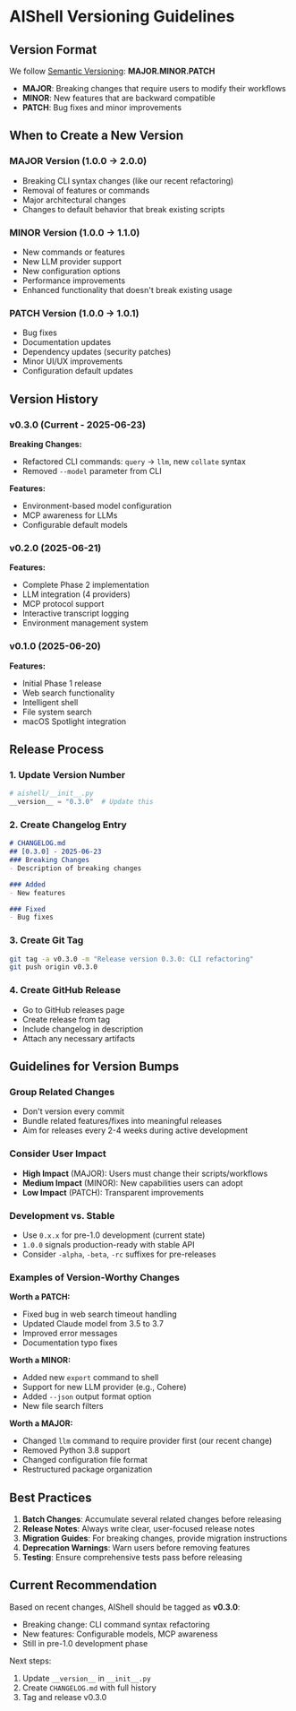 # AIShell Versioning Guidelines

## Version Format

We follow [Semantic Versioning](https://semver.org/): **MAJOR.MINOR.PATCH**

- **MAJOR**: Breaking changes that require users to modify their workflows
- **MINOR**: New features that are backward compatible
- **PATCH**: Bug fixes and minor improvements

## When to Create a New Version

### MAJOR Version (1.0.0 → 2.0.0)
- Breaking CLI syntax changes (like our recent refactoring)
- Removal of features or commands
- Major architectural changes
- Changes to default behavior that break existing scripts

### MINOR Version (1.0.0 → 1.1.0)
- New commands or features
- New LLM provider support
- New configuration options
- Performance improvements
- Enhanced functionality that doesn't break existing usage

### PATCH Version (1.0.0 → 1.0.1)
- Bug fixes
- Documentation updates
- Dependency updates (security patches)
- Minor UI/UX improvements
- Configuration default updates

## Version History

### v0.3.0 (Current - 2025-06-23)
**Breaking Changes:**
- Refactored CLI commands: `query` → `llm`, new `collate` syntax
- Removed `--model` parameter from CLI

**Features:**
- Environment-based model configuration
- MCP awareness for LLMs
- Configurable default models

### v0.2.0 (2025-06-21)
**Features:**
- Complete Phase 2 implementation
- LLM integration (4 providers)
- MCP protocol support
- Interactive transcript logging
- Environment management system

### v0.1.0 (2025-06-20)
**Features:**
- Initial Phase 1 release
- Web search functionality
- Intelligent shell
- File system search
- macOS Spotlight integration

## Release Process

### 1. Update Version Number
```python
# aishell/__init__.py
__version__ = "0.3.0"  # Update this
```

### 2. Create Changelog Entry
```markdown
# CHANGELOG.md
## [0.3.0] - 2025-06-23
### Breaking Changes
- Description of breaking changes

### Added
- New features

### Fixed
- Bug fixes
```

### 3. Create Git Tag
```bash
git tag -a v0.3.0 -m "Release version 0.3.0: CLI refactoring"
git push origin v0.3.0
```

### 4. Create GitHub Release
- Go to GitHub releases page
- Create release from tag
- Include changelog in description
- Attach any necessary artifacts

## Guidelines for Version Bumps

### Group Related Changes
- Don't version every commit
- Bundle related features/fixes into meaningful releases
- Aim for releases every 2-4 weeks during active development

### Consider User Impact
- **High Impact** (MAJOR): Users must change their scripts/workflows
- **Medium Impact** (MINOR): New capabilities users can adopt
- **Low Impact** (PATCH): Transparent improvements

### Development vs. Stable
- Use `0.x.x` for pre-1.0 development (current state)
- `1.0.0` signals production-ready with stable API
- Consider `-alpha`, `-beta`, `-rc` suffixes for pre-releases

### Examples of Version-Worthy Changes

**Worth a PATCH:**
- Fixed bug in web search timeout handling
- Updated Claude model from 3.5 to 3.7
- Improved error messages
- Documentation typo fixes

**Worth a MINOR:**
- Added new `export` command to shell
- Support for new LLM provider (e.g., Cohere)
- Added `--json` output format option
- New file search filters

**Worth a MAJOR:**
- Changed `llm` command to require provider first (our recent change)
- Removed Python 3.8 support
- Changed configuration file format
- Restructured package organization

## Best Practices

1. **Batch Changes**: Accumulate several related changes before releasing
2. **Release Notes**: Always write clear, user-focused release notes
3. **Migration Guides**: For breaking changes, provide migration instructions
4. **Deprecation Warnings**: Warn users before removing features
5. **Testing**: Ensure comprehensive tests pass before releasing

## Current Recommendation

Based on recent changes, AIShell should be tagged as **v0.3.0**:
- Breaking change: CLI command syntax refactoring
- New features: Configurable models, MCP awareness
- Still in pre-1.0 development phase

Next steps:
1. Update `__version__` in `__init__.py`
2. Create `CHANGELOG.md` with full history
3. Tag and release v0.3.0